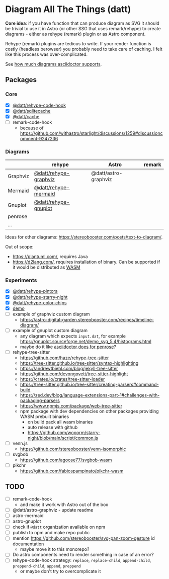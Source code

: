 # Diagram All The Things (datt)

**Core idea**: if you have function that can produce diagram as SVG it should be trivial to use it in Astro (or other SSG that uses remark/rehype) to create diagrams - either as rehype (remark) plugin or as Astro component.

Rehype (remark) plugins are tedious to write. If your render function is costly (headless berowser) you probably need to take care of caching. I felt like this process was over-complicated.

See [how much diagrams asciidoctor supports](https://docs.asciidoctor.org/diagram-extension/latest/).

## Packages

### Core

- [x] [@datt/rehype-code-hook](/packages/rehype-code-hook/)
- [x] [@datt/sqlitecache](/packages/sqlitecache/)
- [x] [@datt/cache](/packages/cache/)
- [ ] remark-code-hook
  - because of https://github.com/withastro/starlight/discussions/1259#discussioncomment-9247236

### Diagrams

|          | rehype                                              | Astro                | remark |
| -------- | --------------------------------------------------- | -------------------- | ------ |
| Graphviz | [@datt/rehype-graphviz](/packages/rehype-graphviz/) | @datt/astro-graphviz |        |
| Mermaid  | [@datt/rehype-mermaid](/packages/rehype-mermaid/)   |                      |        |
| Gnuplot  | [@datt/rehype-gnuplot](/packages/rehype-gnuplot/)   |                      |        |
| penrose  |                                                     |                      |        |
| ...      |                                                     |                      |        |

Ideas for other diagrams: https://stereobooster.com/posts/text-to-diagram/.

Out of scope:

- https://plantuml.com/, requires Java
- https://d2lang.com/, requires installation of binary. Can be supported if it would be distributed as [WASM](https://github.com/terrastruct/d2/issues/136)

### Experiments

- [x] [@datt/rehype-pintora](/packages/rehype-mermaid/)
- [x] [@datt/rehype-starry-night](/packages/rehype-starry-night/)
- [x] [@datt/rehype-color-chips](/packages/rehype-color-chips/)
- [x] [demo](/packages/demo/)
- [ ] example of graphviz custom diagram
  - https://astro-digital-garden.stereobooster.com/recipes/timeline-diagram/
- [ ] example of gnuplot custom diagram
  - any diagram which expects `input.dat`, for example https://gnuplot.sourceforge.net/demo_svg_5.4/histograms.html
  - maybe do it like [asciidoctor does for penrose](https://docs.asciidoctor.org/diagram-extension/latest/diagram_types/penrose/)?
- [ ] rehype-tree-sitter
  - https://github.com/haze/rehype-tree-sitter
  - https://tree-sitter.github.io/tree-sitter/syntax-highlighting
  - https://andrewtbiehl.com/blog/jekyll-tree-sitter
  - https://github.com/devongovett/tree-sitter-highlight
  - https://crates.io/crates/tree-sitter-loader
  - https://tree-sitter.github.io/tree-sitter/creating-parsers#command-build
  - https://zed.dev/blog/language-extensions-part-1#challenges-with-packaging-parsers
  - https://www.npmjs.com/package/web-tree-sitter
  - npm package with dev dependencies on other packages providing WASM prebuilt binaries
    - on build pack all wasm binaries
    - auto release with github
    - https://github.com/wooorm/starry-night/blob/main/script/common.js
- [ ] venn.js
  - https://github.com/stereobooster/venn-isomorphic
- [ ] svgbob
  - https://github.com/agoose77/svgbob-wasm
- [ ] pikchr
  - https://github.com/fabiospampinato/pikchr-wasm

## TODO

- [ ] remark-code-hook
  - and make it work with Astro out of the box
- [ ] @datt/astro-graphviz - update readme
- [ ] astro-mermaid
- [ ] astro-gnuplot
- [ ] check if `@datt` organization available on npm
- [ ] publish to npm and make repo public
- [ ] mention https://github.com/stereobooster/svg-pan-zoom-gesture id documentation
  - maybe move it to this monorepo?
- [ ] Do astro components need to render something in case of an error?
- [ ] rehype-code-hook strategy: `replace`, `replace-child`, `append-child`, `preppend-child`, `append`, `preppend`
  - or maybe don't try to overcomplicate it

